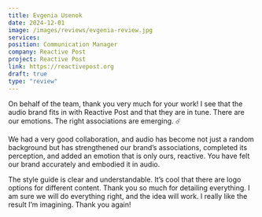 ```yaml
---
title: Evgenia Usenok
date: 2024-12-01
image: /images/reviews/evgenia-review.jpg
services:
position: Communication Manager
company: Reactive Post
project: Reactive Post
link: https://reactivepost.org
draft: true
type: "review"
---
```


On behalf of the team, thank you very much for your work! I see that the audio brand fits in with Reactive Post and that they are in tune. There are our emotions. The right associations are emerging. ☄️

We had a very good collaboration, and audio has become not just a random background but has strengthened our brand’s associations, completed its perception, and added an emotion that is only ours, reactive. You have felt our brand accurately and embodied it in audio.

<!--more-->

The style guide is clear and understandable. It’s cool that there are logo options for different content. Thank you so much for detailing everything. I am sure we will do everything right, and the idea will work. I really like the result I’m imagining. Thank you again!